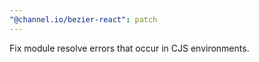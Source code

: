 ```yaml
---
"@channel.io/bezier-react": patch
---
```


Fix module resolve errors that occur in CJS environments.

